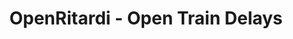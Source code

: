 ---
layout: page
title: OpenRitardi - Open Train Delays
description: Democratizing access to train delays data in Italy by building a web app that allows users to easily visualize and analyze delays and connectivity.
img: assets/img/trains.png
redirect: https://www.openritardi.it/
importance: 3
category: Past
tags: [data-visualization, d3.js, web-development]
---
